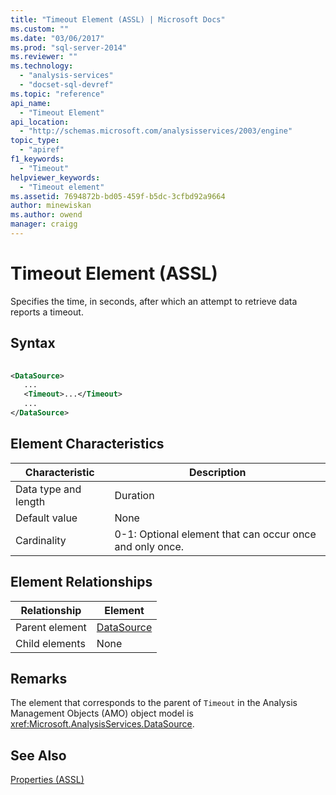 ```yaml
---
title: "Timeout Element (ASSL) | Microsoft Docs"
ms.custom: ""
ms.date: "03/06/2017"
ms.prod: "sql-server-2014"
ms.reviewer: ""
ms.technology: 
  - "analysis-services"
  - "docset-sql-devref"
ms.topic: "reference"
api_name: 
  - "Timeout Element"
api_location: 
  - "http://schemas.microsoft.com/analysisservices/2003/engine"
topic_type: 
  - "apiref"
f1_keywords: 
  - "Timeout"
helpviewer_keywords: 
  - "Timeout element"
ms.assetid: 7694872b-bd05-459f-b5dc-3cfbd92a9664
author: minewiskan
ms.author: owend
manager: craigg
---
```

# Timeout Element (ASSL)
  Specifies the time, in seconds, after which an attempt to retrieve data reports a timeout.  
  
## Syntax  
  
```xml  
  
<DataSource>  
   ...  
   <Timeout>...</Timeout>  
   ...  
</DataSource>  
```  
  
## Element Characteristics  
  
|Characteristic|Description|  
|--------------------|-----------------|  
|Data type and length|Duration|  
|Default value|None|  
|Cardinality|0-1: Optional element that can occur once and only once.|  
  
## Element Relationships  
  
|Relationship|Element|  
|------------------|-------------|  
|Parent element|[DataSource](../objects/datasource-element-assl.md)|  
|Child elements|None|  
  
## Remarks  
 The element that corresponds to the parent of `Timeout` in the Analysis Management Objects (AMO) object model is <xref:Microsoft.AnalysisServices.DataSource>.  
  
## See Also  
 [Properties &#40;ASSL&#41;](properties-assl.md)  
  
  
